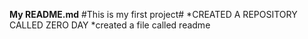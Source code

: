 **My README.md**
#This is my first project#
*CREATED A REPOSITORY CALLED ZERO DAY
*created a file called readme 
